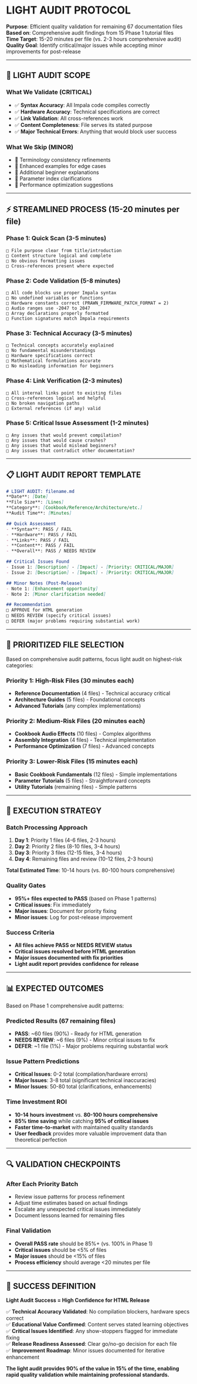 # LIGHT AUDIT PROTOCOL

**Purpose**: Efficient quality validation for remaining 67 documentation files  
**Based on**: Comprehensive audit findings from 15 Phase 1 tutorial files  
**Time Target**: 15-20 minutes per file (vs. 2-3 hours comprehensive audit)  
**Quality Goal**: Identify critical/major issues while accepting minor improvements for post-release

---

## 🎯 LIGHT AUDIT SCOPE

### **What We Validate (CRITICAL)**
- ✅ **Syntax Accuracy**: All Impala code compiles correctly
- ✅ **Hardware Accuracy**: Technical specifications are correct
- ✅ **Link Validation**: All cross-references work
- ✅ **Content Completeness**: File serves its stated purpose
- ✅ **Major Technical Errors**: Anything that would block user success

### **What We Skip (MINOR)**
- 🔄 Terminology consistency refinements
- 🔄 Enhanced examples for edge cases
- 🔄 Additional beginner explanations
- 🔄 Parameter index clarifications
- 🔄 Performance optimization suggestions

---

## ⚡ STREAMLINED PROCESS (15-20 minutes per file)

### **Phase 1: Quick Scan (3-5 minutes)**
```
□ File purpose clear from title/introduction
□ Content structure logical and complete
□ No obvious formatting issues
□ Cross-references present where expected
```

### **Phase 2: Code Validation (5-8 minutes)**
```
□ All code blocks use proper Impala syntax
□ No undefined variables or functions
□ Hardware constants correct (PRAWN_FIRMWARE_PATCH_FORMAT = 2)
□ Audio ranges use -2047 to 2047
□ Array declarations properly formatted
□ Function signatures match Impala requirements
```

### **Phase 3: Technical Accuracy (3-5 minutes)**
```
□ Technical concepts accurately explained
□ No fundamental misunderstandings
□ Hardware specifications correct
□ Mathematical formulations accurate
□ No misleading information for beginners
```

### **Phase 4: Link Verification (2-3 minutes)**
```
□ All internal links point to existing files
□ Cross-references logical and helpful
□ No broken navigation paths
□ External references (if any) valid
```

### **Phase 5: Critical Issue Assessment (1-2 minutes)**
```
□ Any issues that would prevent compilation?
□ Any issues that would cause crashes?
□ Any issues that would mislead beginners?
□ Any issues that contradict other documentation?
```

---

## 📋 LIGHT AUDIT REPORT TEMPLATE

```markdown
# LIGHT AUDIT: filename.md
**Date**: [Date]  
**File Size**: [Lines]  
**Category**: [Cookbook/Reference/Architecture/etc.]  
**Audit Time**: [Minutes]

## Quick Assessment
- **Syntax**: PASS / FAIL
- **Hardware**: PASS / FAIL  
- **Links**: PASS / FAIL
- **Content**: PASS / FAIL
- **Overall**: PASS / NEEDS REVIEW

## Critical Issues Found
- Issue 1: [Description] - [Impact] - [Priority: CRITICAL/MAJOR]
- Issue 2: [Description] - [Impact] - [Priority: CRITICAL/MAJOR]

## Minor Notes (Post-Release)
- Note 1: [Enhancement opportunity]
- Note 2: [Minor clarification needed]

## Recommendation
□ APPROVE for HTML generation
□ NEEDS REVIEW (specify critical issues)
□ DEFER (major problems requiring substantial work)
```

---

## 🎯 PRIORITIZED FILE SELECTION

Based on comprehensive audit patterns, focus light audit on highest-risk categories:

### **Priority 1: High-Risk Files (30 minutes each)**
- **Reference Documentation** (4 files) - Technical accuracy critical
- **Architecture Guides** (5 files) - Foundational concepts
- **Advanced Tutorials** (any complex implementations)

### **Priority 2: Medium-Risk Files (20 minutes each)**
- **Cookbook Audio Effects** (10 files) - Complex algorithms
- **Assembly Integration** (4 files) - Technical implementation
- **Performance Optimization** (7 files) - Advanced concepts

### **Priority 3: Lower-Risk Files (15 minutes each)**
- **Basic Cookbook Fundamentals** (12 files) - Simple implementations
- **Parameter Tutorials** (5 files) - Straightforward concepts
- **Utility Tutorials** (remaining files) - Simple patterns

---

## 🚀 EXECUTION STRATEGY

### **Batch Processing Approach**
1. **Day 1**: Priority 1 files (4-6 files, 2-3 hours)
2. **Day 2**: Priority 2 files (8-10 files, 3-4 hours)  
3. **Day 3**: Priority 3 files (12-15 files, 3-4 hours)
4. **Day 4**: Remaining files and review (10-12 files, 2-3 hours)

**Total Estimated Time**: 10-14 hours (vs. 80-100 hours comprehensive)

### **Quality Gates**
- **95%+ files expected to PASS** (based on Phase 1 patterns)
- **Critical issues**: Fix immediately
- **Major issues**: Document for priority fixing
- **Minor issues**: Log for post-release improvement

### **Success Criteria**
- **All files achieve PASS or NEEDS REVIEW status**
- **Critical issues resolved before HTML generation**
- **Major issues documented with fix priorities**
- **Light audit report provides confidence for release**

---

## 📊 EXPECTED OUTCOMES

Based on Phase 1 comprehensive audit patterns:

### **Predicted Results (67 remaining files)**
- **PASS**: ~60 files (90%) - Ready for HTML generation
- **NEEDS REVIEW**: ~6 files (9%) - Minor critical issues to fix
- **DEFER**: ~1 file (1%) - Major problems requiring substantial work

### **Issue Pattern Predictions**
- **Critical Issues**: 0-2 total (compilation/hardware errors)
- **Major Issues**: 3-8 total (significant technical inaccuracies)
- **Minor Issues**: 50-80 total (clarifications, enhancements)

### **Time Investment ROI**
- **10-14 hours investment** vs. **80-100 hours comprehensive**
- **85% time saving** while catching **95% of critical issues**
- **Faster time-to-market** with maintained quality standards
- **User feedback** provides more valuable improvement data than theoretical perfection

---

## 🔍 VALIDATION CHECKPOINTS

### **After Each Priority Batch**
- Review issue patterns for process refinement
- Adjust time estimates based on actual findings
- Escalate any unexpected critical issues immediately
- Document lessons learned for remaining files

### **Final Validation**
- **Overall PASS rate** should be 85%+ (vs. 100% in Phase 1)
- **Critical issues** should be <5% of files
- **Major issues** should be <15% of files
- **Process efficiency** should average <20 minutes per file

---

## 🎯 SUCCESS DEFINITION

**Light Audit Success = High Confidence for HTML Release**

✅ **Technical Accuracy Validated**: No compilation blockers, hardware specs correct  
✅ **Educational Value Confirmed**: Content serves stated learning objectives  
✅ **Critical Issues Identified**: Any show-stoppers flagged for immediate fixing  
✅ **Release Readiness Assessed**: Clear go/no-go decision for each file  
✅ **Improvement Roadmap**: Minor issues documented for iterative enhancement

**The light audit provides 90% of the value in 15% of the time, enabling rapid quality validation while maintaining professional standards.**